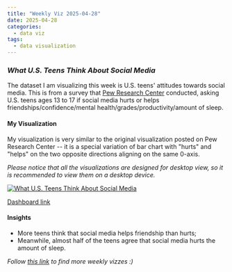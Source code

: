 ```yaml
---
title: "Weekly Viz 2025-04-28"
date: 2025-04-28
categories:
  - data viz
tags:
  - data visualization
---
```


### *What U.S. Teens Think About Social Media*

The dataset I am visualizing this week is U.S. teens' attitudes towards social media. This is from a survey that [Pew Research Center](https://www.pewresearch.org/internet/2025/04/22/teens-social-media-and-mental-health/) conducted, asking U.S. teens ages 13 to 17 if social media hurts or helps friendships/confidence/mental health/grades/productivity/amount of sleep.  

#### My Visualization

My visualization is very similar to the original visualization posted on Pew Research Center -- it is a special variation of bar chart with "hurts" and "helps" on the two opposite directions aligning on the same 0-axis.  

*Please notice that all the visualizations are designed for desktop view, so it is recommended to view them on a desktop device.*  

<div class='tableauPlaceholder' id='viz1745902860446' style='position: relative'>
  <noscript><a href='#'>
    <img alt='What U.S. Teens Think About Social Media ' src='https:&#47;&#47;public.tableau.com&#47;static&#47;images&#47;20&#47;20250428WhatU_S_TeensThinkAboutSocialMedia&#47;WhatU_S_TeensThinkAboutSocialMedia&#47;1_rss.png' style='border: none' />
  </a></noscript>
  <object class='tableauViz'  style='display:none;'>
    <param name='host_url' value='https%3A%2F%2Fpublic.tableau.com%2F' />
    <param name='embed_code_version' value='3' />
    <param name='site_root' value='' />
    <param name='name' value='20250428WhatU_S_TeensThinkAboutSocialMedia&#47;WhatU_S_TeensThinkAboutSocialMedia' />
    <param name='tabs' value='no' />
    <param name='toolbar' value='yes' />
    <param name='static_image' value='https:&#47;&#47;public.tableau.com&#47;static&#47;images&#47;20&#47;20250428WhatU_S_TeensThinkAboutSocialMedia&#47;WhatU_S_TeensThinkAboutSocialMedia&#47;1.png' />
    <param name='animate_transition' value='yes' />
    <param name='display_static_image' value='yes' />
    <param name='display_spinner' value='yes' />
    <param name='display_overlay' value='yes' />
    <param name='display_count' value='yes' />
    <param name='language' value='en-US' />
  </object></div>            
  <script type='text/javascript'>           
    var divElement = document.getElementById('viz1745902860446');           
    var vizElement = divElement.getElementsByTagName('object')[0];             
    if ( divElement.offsetWidth > 800 ) { vizElement.style.width='800px';vizElement.style.height='627px';} else if ( divElement.offsetWidth > 500 ) { vizElement.style.width='800px';vizElement.style.height='627px';} else { vizElement.style.width='100%';vizElement.style.height='827px';}   
    var scriptElement = document.createElement('script');     
    scriptElement.src = 'https://public.tableau.com/javascripts/api/viz_v1.js'; 
    vizElement.parentNode.insertBefore(scriptElement, vizElement);          
  </script>

[Dashboard link](https://public.tableau.com/views/20250428WhatU_S_TeensThinkAboutSocialMedia/WhatU_S_TeensThinkAboutSocialMedia?:language=en-US&:sid=&:redirect=auth&:display_count=n&:origin=viz_share_link)

#### Insights
* More teens think that social media helps friendship than hurts;
* Meanwhile, almost half of the teens agree that social media hurts the amount of sleep.  

*Follow [this link](https://yudong-94.github.io/personal-website/project/WeeklyViz2025/) to find more weekly vizzes :)*
